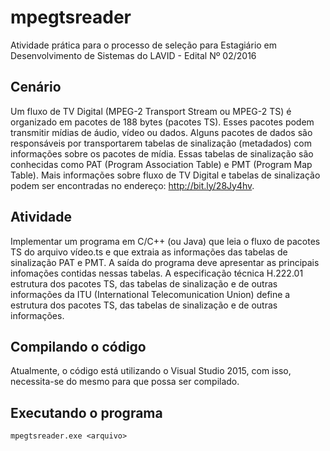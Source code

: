 # mpegtsreader

Atividade prática para o processo de seleção para Estagiário em Desenvolvimento de Sistemas do LAVID - Edital Nº 02/2016

## Cenário

Um fluxo de TV Digital (MPEG-2 Transport Stream ou MPEG-2 TS) é organizado em pacotes de 188 bytes (pacotes TS). Esses pacotes podem transmitir mídias de áudio, vídeo ou dados. Alguns pacotes de dados são responsáveis por transportarem tabelas de sinalização (metadados) com informações sobre os pacotes de mídia. Essas tabelas de sinalização são conhecidas como PAT (Program Association Table) e PMT (Program Map Table). Mais informações sobre fluxo de TV Digital e tabelas de sinalização podem ser encontradas no endereço: http://bit.ly/28Jy4hv.

## Atividade

Implementar um programa em C/C++ (ou Java) que leia o fluxo de pacotes TS do arquivo vídeo.ts e que extraia as informações das tabelas de sinalização PAT e PMT. A saída do programa deve apresentar as principais infomações contidas nessas tabelas. A especificação técnica H.222.01 estrutura dos pacotes TS, das tabelas de sinalização e de outras informações da ITU (International Telecomunication Union) define a estrutura dos pacotes TS, das tabelas de sinalização e de outras informações.

## Compilando o código

Atualmente, o código está utilizando o Visual Studio 2015, com isso, necessita-se do mesmo para que possa ser compilado.

## Executando o programa

	mpegtsreader.exe <arquivo>
